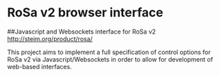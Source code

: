 # RoSa v2 browser interface

##Javascript and Websockets interface for RoSa v2 http://steim.org/product/rosa/

This project aims to implement a full specification of control options for RoSa v2 via Javascript/Websockets in order to allow for development of web-based interfaces.

